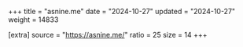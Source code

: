 +++
title = "asnine.me"
date = "2024-10-27"
updated = "2024-10-27"
weight = 14833

[extra]
source = "https://asnine.me/"
ratio = 25
size = 14
+++
